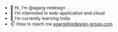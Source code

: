 - 👋 Hi, I’m @agarg-redesign
- 👀 I’m interested in web-application and cloud
- 🌱 I’m currently learning India
- 📫 How to reach me agarg@redesign-group.com

<!---
agarg-redesign/agarg-redesign is a ✨ special ✨ repository because its `README.md` (this file) appears on your GitHub profile.
You can click the Preview link to take a look at your changes.
--->
